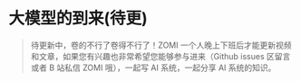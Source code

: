 <!--Copyright © ZOMI 适用于[License](https://github.com/chenzomi12/DeepLearningSystem)版权许可-->

# 大模型的到来(待更)

> 待更新中，卷的不行了卷得不行了！ZOMI 一个人晚上下班后才能更新视频和文章，如果您有兴趣也非常希望您能够参与进来（Github issues 区留言或者 B 站私信 ZOMI 哦），一起写 AI 系统，一起分享 AI 系统的知识。